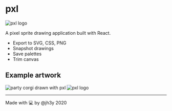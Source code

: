 # pxl

![pxl logo](src/images/pxl.png)

A pixel sprite drawing application built with React.

- Export to SVG, CSS, PNG
- Snapshot drawings
- Save palettes
- Trim canvas

## Example artwork

![party corgi drawn with pxl](src/images/pixel-drawing.png)
![pxl logo](src/images/pxl.png)

-----
Made with 💻 by @jh3y 2020